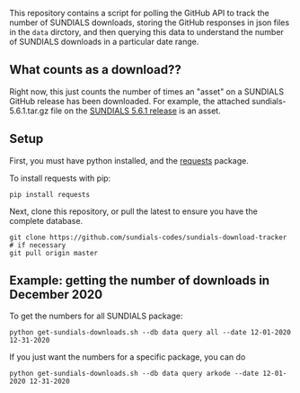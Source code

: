 This repository contains a script for polling the GitHub API to track the number of SUNDIALS downloads, storing the GitHub responses in json files in the `data` dirctory, and then querying this data to understand the number of SUNDIALS downloads in a particular date range.

## What counts as a download??

Right now, this just counts the number of times an "asset" on a SUNDIALS GitHub release has been downloaded.
For example, the attached sundials-5.6.1.tar.gz file on the [SUNDIALS 5.6.1 release](https://github.com/LLNL/sundials/releases/tag/v5.6.1) is an asset.

## Setup

First, you must have python installed, and the [requests](https://pypi.org/project/requests/) package.

To install requests with pip:
```
pip install requests
```

Next, clone this repository, or pull the latest to ensure you have the complete database.

```
git clone https://github.com/sundials-codes/sundials-download-tracker # if necessary
git pull origin master
```

## Example: getting the number of downloads in December 2020

To get the numbers for all SUNDIALS package:

```
python get-sundials-downloads.sh --db data query all --date 12-01-2020 12-31-2020
```

If you just want the numbers for a specific package, you can do

```
python get-sundials-downloads.sh --db data query arkode --date 12-01-2020 12-31-2020
```